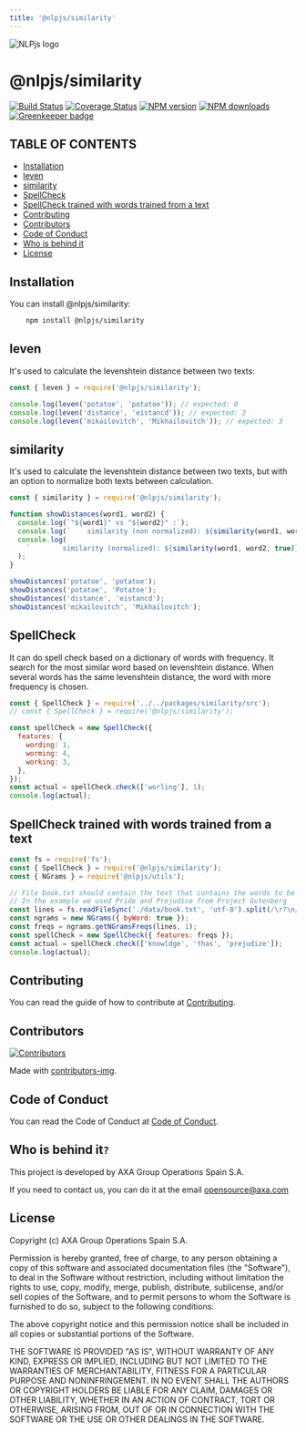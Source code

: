 ```yaml
---
title: '@nlpjs/similarity'
---
```


![NLPjs logo](../../../../screenshots/nlplogo.gif)

# @nlpjs/similarity

[![Build Status](https://travis-ci.com/axa-group/nlp.js.svg?branch=master)](https://travis-ci.com/axa-group/nlp.js)
[![Coverage Status](https://coveralls.io/repos/github/axa-group/nlp.js/badge.svg?branch=master)](https://coveralls.io/github/axa-group/nlp.js?branch=master)
[![NPM version](https://img.shields.io/npm/v/node-nlp.svg?style=flat)](https://www.npmjs.com/package/node-nlp)
[![NPM downloads](https://img.shields.io/npm/dm/node-nlp.svg?style=flat)](https://www.npmjs.com/package/node-nlp) [![Greenkeeper badge](https://badges.greenkeeper.io/axa-group/nlp.js.svg)](https://greenkeeper.io/)

## TABLE OF CONTENTS

<!--ts-->

- [Installation](#installation)
- [leven](#leven)
- [similarity](#similarity)
- [SpellCheck](#spellcheck)
- [SpellCheck trained with words trained from a text](#spellcheck-trained-with-words-trained-from-a-text)
- [Contributing](#contributing)
- [Contributors](#contributors)
- [Code of Conduct](#code-of-conduct)
- [Who is behind it](#who-is-behind-it)
- [License](#license.md)

<!--te-->

## Installation

You can install @nlpjs/similarity:

```bash
    npm install @nlpjs/similarity
```

## leven

It's used to calculate the levenshtein distance between two texts:

```javascript
const { leven } = require('@nlpjs/similarity');

console.log(leven('potatoe', 'potatoe')); // expected: 0
console.log(leven('distance', 'eistancd')); // expected: 2
console.log(leven('mikailovitch', 'Mikhaïlovitch')); // expected: 3
```

## similarity

It's used to calculate the levenshtein distance between two texts, but with an option to normalize both texts between calculation.

```javascript
const { similarity } = require('@nlpjs/similarity');

function showDistances(word1, word2) {
  console.log(`"${word1}" vs "${word2}" :`);
  console.log(`    similarity (non normalized): ${similarity(word1, word2)}`);
  console.log(
    `        similarity (normalized): ${similarity(word1, word2, true)}`
  );
}

showDistances('potatoe', 'potatoe');
showDistances('potatoe', 'Potatoe');
showDistances('distance', 'eistancd');
showDistances('mikailovitch', 'Mikhaïlovitch');
```

## SpellCheck

It can do spell check based on a dictionary of words with frequency.
It search for the most similar word based on levenshtein distance. When several words has the same levenshtein distance, the word with more frequency is chosen.

```javascript
const { SpellCheck } = require('../../packages/similarity/src');
// const { SpellCheck } = require('@nlpjs/similarity');

const spellCheck = new SpellCheck({
  features: {
    wording: 1,
    worming: 4,
    working: 3,
  },
});
const actual = spellCheck.check(['worling'], 1);
console.log(actual);
```

## SpellCheck trained with words trained from a text

```javascript
const fs = require('fs');
const { SpellCheck } = require('@nlpjs/similarity');
const { NGrams } = require('@nlpjs/utils');

// File book.txt should contain the text that contains the words to be learnt. 
// In the example we used Pride and Prejudice from Project Gutenberg 
const lines = fs.readFileSync('./data/book.txt', 'utf-8').split(/\r?\n/);
const ngrams = new NGrams({ byWord: true });
const freqs = ngrams.getNGramsFreqs(lines, 1);
const spellCheck = new SpellCheck({ features: freqs });
const actual = spellCheck.check(['knowldge', 'thas', 'prejudize']);
console.log(actual);
```

## Contributing

You can read the guide of how to contribute at [Contributing](../../CONTRIBUTING.md).

## Contributors

[![Contributors](https://contributors-img.firebaseapp.com/image?repo=axa-group/nlp.js)](https://github.com/axa-group/nlp.js/graphs/contributors)

Made with [contributors-img](https://contributors-img.firebaseapp.com).

## Code of Conduct

You can read the Code of Conduct at [Code of Conduct](../../CODE_OF_CONDUCT.md).

## Who is behind it`?`

This project is developed by AXA Group Operations Spain S.A.

If you need to contact us, you can do it at the email opensource@axa.com

## License

Copyright (c) AXA Group Operations Spain S.A.

Permission is hereby granted, free of charge, to any person obtaining
a copy of this software and associated documentation files (the
"Software"), to deal in the Software without restriction, including
without limitation the rights to use, copy, modify, merge, publish,
distribute, sublicense, and/or sell copies of the Software, and to
permit persons to whom the Software is furnished to do so, subject to
the following conditions:

The above copyright notice and this permission notice shall be
included in all copies or substantial portions of the Software.

THE SOFTWARE IS PROVIDED "AS IS", WITHOUT WARRANTY OF ANY KIND,
EXPRESS OR IMPLIED, INCLUDING BUT NOT LIMITED TO THE WARRANTIES OF
MERCHANTABILITY, FITNESS FOR A PARTICULAR PURPOSE AND
NONINFRINGEMENT. IN NO EVENT SHALL THE AUTHORS OR COPYRIGHT HOLDERS BE
LIABLE FOR ANY CLAIM, DAMAGES OR OTHER LIABILITY, WHETHER IN AN ACTION
OF CONTRACT, TORT OR OTHERWISE, ARISING FROM, OUT OF OR IN CONNECTION
WITH THE SOFTWARE OR THE USE OR OTHER DEALINGS IN THE SOFTWARE.
